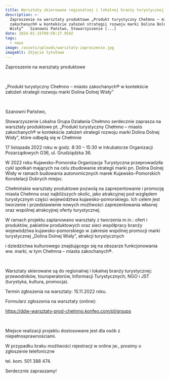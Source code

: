 ```yaml
---
title: Warsztaty skierowane regionalnej i lokalnej branży turystycznej
description: >-
  Zaproszenie na warsztaty produktowe „Produkt turystyczny Chełmno – miasto
  zakochanych® w kontekście założeń strategii rozwoju marki Dolina Dolnej
  Wisły”   Szanowni Państwo, Stowarzyszenie [...]
date: 2024-01-15T09:50:27.959Z
tags:
  - news
image: /assets/uploads/warsztaty-zaproszenie.jpg
imageAlt: Zdjęcie tytułowe
---
```

Zaproszenie na warsztaty produktowe

<br>

„Produkt turystyczny Chełmno – miasto zakochanych® w kontekście założeń strategii rozwoju marki Dolina Dolnej Wisły”

<br>

 Szanowni Państwo,



Stowarzyszenie Lokalna Grupa Działania Chełmno serdecznie zaprasza na warsztaty produktowe pt. „Produkt turystyczny Chełmno – miasto zakochanych® w kontekście założeń strategii rozwoju marki Dolina Dolnej Wisły”, które odbędą się w Chełmnie

17 listopada 2022 roku w godz. 8:30 – 15:30 w Inkubatorze Organizacji Pozarządowych G36, ul. Grudziądzka 36.



W 2022 roku Kujawsko-Pomorska Organizacja Turystyczna przeprowadziła cykl spotkań mających na celu zbudowanie strategii marki pn. Dolina Dolnej Wisły w ramach budowania autonomicznych marek Kujawsko-Pomorskich Konstelacji Dobrych miejsc.



Chełmińskie warsztaty produktowe pozwolą na zaprezentowanie i promocję miasta Chełmna oraz najbliższych okolic, jako atrakcyjnej pod względem turystycznym części województwa kujawsko-pomorskiego. Ich celem jest tworzenie i przedstawienie nowych możliwości zaprezentowania własnej oraz wspólnej atrakcyjnej oferty turystycznej.

W ramach projektu zaplanowano warsztaty z tworzenia m.in.: ofert i produktów, pakietów produktowych oraz sieci współpracy branży województwa kujawsko-pomorskiego w zakresie wspólnej promocji marki turystycznej „Dolina Dolnej Wisły”, atrakcji turystycznych

i dziedzictwa kulturowego znajdującego się na obszarze funkcjonowania ww. marki, w tym Chełmna – miasta zakochanych®.



 <br>



Warsztaty skierowane są do regionalnej i lokalnej branży turystycznej: przewodników, touroperatorów, Informacji Turystycznych; NGO i JST (turystyka, kultura, promocja).



Termin zgłoszenia na warsztaty: 15.11.2022 roku.



Formularz zgłoszenia na warsztaty (online):

<https://ddw-warsztaty-prod-chelmno.konfeo.com/pl/groups>

<br>

Miejsce realizacji projektu dostosowane jest dla osób z niepełnosprawnościami.



W przypadku braku możliwości rejestracji w online jw., prosimy o zgłoszenie telefoniczne

tel. kom. 501 388 474.



 



Serdecznie zapraszamy!
